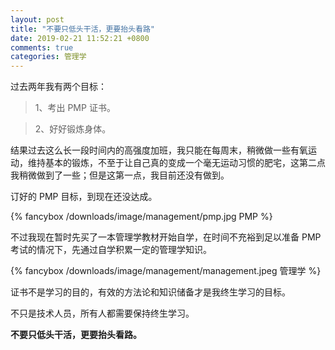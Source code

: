 ```yaml
---
layout: post
title: "不要只低头干活，更要抬头看路"
date: 2019-02-21 11:52:21 +0800
comments: true
categories: 管理学
---
```

过去两年我有两个目标：

> 1、考出 PMP 证书。

> 2、好好锻炼身体。

<!-- more -->

结果过去这么长一段时间内的高强度加班，我只能在每周末，稍微做一些有氧运动，维持基本的锻炼，不至于让自己真的变成一个毫无运动习惯的肥宅，这第二点我稍微做到了一些；但是这第一点，我目前还没有做到。

订好的 PMP 目标，到现在还没达成。

{% fancybox /downloads/image/management/pmp.jpg PMP %}

不过我现在暂时先买了一本管理学教材开始自学，在时间不充裕到足以准备 PMP 考试的情况下，先通过自学积累一定的管理学知识。

{% fancybox /downloads/image/management/management.jpeg 管理学 %}

证书不是学习的目的，有效的方法论和知识储备才是我终生学习的目标。

不只是技术人员，所有人都需要保持终生学习。

**不要只低头干活，更要抬头看路。**
